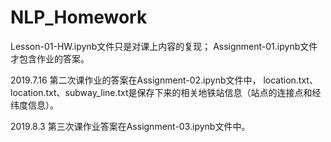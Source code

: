 # NLP_Homework
Lesson-01-HW.ipynb文件只是对课上内容的复现；
Assignment-01.ipynb文件才包含作业的答案。

2019.7.16
第二次课作业的答案在Assignment-02.ipynb文件中，
location.txt、location.txt、subway_line.txt是保存下来的相关地铁站信息（站点的连接点和经纬度信息）。

2019.8.3
第三次课作业答案在Assignment-03.ipynb文件中。